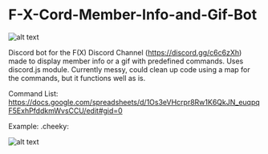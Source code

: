 # F-X-Cord-Member-Info-and-Gif-Bot

![alt text](https://upload.wikimedia.org/wikipedia/en/b/ba/F%28x%29_-_All_Mine.jpg)

Discord bot for the F(X) Discord Channel (https://discord.gg/c6c6zXh) made to display member info or a gif with predefined commands. Uses discord.js module. Currently messy, could clean up code using a map for the commands, but it functions well as is.

Command List: https://docs.google.com/spreadsheets/d/1Os3eVHcrpr8Rw1K6QkJN_euqpqF5ExhPfddkmWvsCCU/edit#gid=0

Example: .cheeky:

![alt text](http://i.imgur.com/SQqbsOq.gif)
